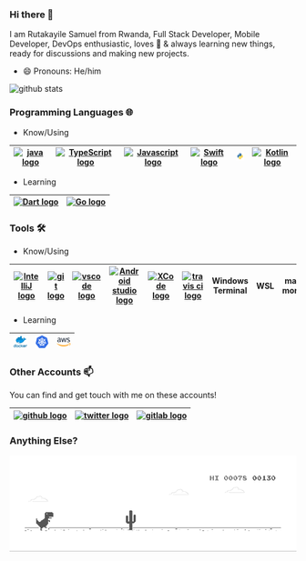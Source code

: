 ### Hi there 👋
I am Rutakayile Samuel from Rwanda, Full Stack Developer, Mobile Developer, DevOps enthusiastic, loves 🥁 & always learning new things, ready for discussions and making new projects.
- 😄 Pronouns: He/him

![github stats](https://github-readme-stats.vercel.app/api?username=rutaks&show_icons=true)

  
### Programming Languages 🌐
- Know/Using

| [<img src="https://seeklogo.net/wp-content/uploads/2011/06/java-logo-vector-400x400.png" alt="java logo" width="28">](https://www.java.com/) | [<img src="https://seeklogo.com/images/T/typescript-logo-B29A3F462D-seeklogo.com.png" alt="TypeScript logo" width="28">](https://www.typescriptlang.org/) | [<img src="https://upload.wikimedia.org/wikipedia/commons/thumb/9/99/Unofficial_JavaScript_logo_2.svg/768px-Unofficial_JavaScript_logo_2.svg.png" alt="Javascript logo" width="28">](https://developer.mozilla.org/en-US/docs/Web/JavaScript) | [<img src="https://seeklogo.com/images/S/swift-logo-E9182990F5-seeklogo.com.png" alt="Swift logo" width="28">](https://developer.apple.com/swift/) | [<img src="https://raw.githubusercontent.com/github/explore/80688e429a7d4ef2fca1e82350fe8e3517d3494d/topics/python/python.png" alt="python logo" width="24">](https://www.python.org/) | [<img src="https://upload.wikimedia.org/wikipedia/commons/thumb/7/74/Kotlin-logo.svg/1024px-Kotlin-logo.svg.png" alt="Kotlin logo" width="24">](https://kotlinlang.org/) |
| -------------------------------------------------------------------------------------------------------------------------------------------- | --------------------------------------------------------------------------------------------------------------------------------------------------------- | --------------------------------------------------------------------------------------------------------------------------------------------------------------------------------------------------------------------------------------------- | -------------------------------------------------------------------------------------------------------------------------------------------------- | -------------------------------------------------------------------------------------------------------------------------------------------------------------------------------------- | ------------------------------------------------------------------------------------------------------------------------------------------------------------------------ |

- Learning
  
| [<img src="https://seeklogo.com/images/D/dart-logo-FDA1939EC4-seeklogo.com.png" alt="Dart logo" width="28">](https://dart.dev/) | [<img src="https://upload.wikimedia.org/wikipedia/commons/thumb/0/05/Go_Logo_Blue.svg/1200px-Go_Logo_Blue.svg.png" alt="Go logo" width="28">](https://golang.org/) |
| ------------------------------------------------------------------------------------------------------------------------------- | ------------------------------------------------------------------------------------------------------------------------------------------------------------------ |


### Tools 🛠️

- Know/Using

| [<img src="https://upload.wikimedia.org/wikipedia/commons/thumb/d/d5/IntelliJ_IDEA_Logo.svg/1024px-IntelliJ_IDEA_Logo.svg.png" alt="IntelliJ logo" width="24">](https://www.jetbrains.com/idea/) | [<img src="https://raw.githubusercontent.com/Delta456/Delta456/master/img/git.png" alt="git logo" width="24">](https://git-scm.com/) | [<img src="https://raw.githubusercontent.com/Delta456/Delta456/master/img/vscode.png" alt="vscode logo" width="24">](https://code.visualstudio.com/) | [<img src="https://upload.wikimedia.org/wikipedia/commons/thumb/3/34/Android_Studio_icon.svg/1024px-Android_Studio_icon.svg.png" alt="Android studio logo" width="24">](https://developer.android.com/) | [<img src="https://is3-ssl.mzstatic.com/image/thumb/Purple123/v4/ca/72/ba/ca72ba99-f72f-4210-0da5-47587ab10ac4/Xcode-85-220-0-4-2x.png/1200x630bb.png" alt="XCode logo" width="24">](https://developer.apple.com/xcode/) | [<img src="https://raw.githubusercontent.com/Delta456/Delta456/master/img/travis_ci.png" alt="travis ci logo" width="24">](https://travis-ci.org/) | Windows Terminal | WSL | many more... |
| ------------------------------------------------------------------------------------------------------------------------------------------------------------------------------------------------ | ------------------------------------------------------------------------------------------------------------------------------------ | ---------------------------------------------------------------------------------------------------------------------------------------------------- | ------------------------------------------------------------------------------------------------------------------------------------------------------------------------------------------------------- | ------------------------------------------------------------------------------------------------------------------------------------------------------------------------------------------------------------------------ | -------------------------------------------------------------------------------------------------------------------------------------------------- | ---------------- | --- | ------------ |

- Learning

| [<img src="https://raw.githubusercontent.com/github/explore/80688e429a7d4ef2fca1e82350fe8e3517d3494d/topics/docker/docker.png" alt="docker logo" width="24">](https://www.docker.com/) | [<img src="https://raw.githubusercontent.com/github/explore/80688e429a7d4ef2fca1e82350fe8e3517d3494d/topics/kubernetes/kubernetes.png" alt="kubernetes logo" width="24">](https://kubernetes.io/) | [<img src="https://raw.githubusercontent.com/Delta456/Delta456/master/img/aws.png" alt="aws logo" width="24">](https://aws.amazon.com/) |
| -------------------------------------------------------------------------------------------------------------------------------------------------------------------------------------- | ------------------------------------------------------------------------------------------------------------------------------------------------------------------------------------------------- | --------------------------------------------------------------------------------------------------------------------------------------- |

### Other Accounts 📫

You can find and get touch with me on these accounts!

| [<img src="https://github.githubassets.com/images/modules/logos_page/GitHub-Mark.png" alt="github logo" width="34">](https://github.com/rutaks) | [<img src="https://seeklogo.net/wp-content/uploads/2015/11/twitter-logo.png" alt="twitter logo" width="34">](https://twitter.com/Root_Sam) | [<img src="https://upload.wikimedia.org/wikipedia/commons/thumb/1/18/GitLab_Logo.svg/1108px-GitLab_Logo.svg.png" alt="gitlab logo" width="24">](https://gitlab.com/rutaks) |
| ----------------------------------------------------------------------------------------------------------------------------------------------- | ------------------------------------------------------------------------------------------------------------------------------------------ | -------------------------------------------------------------------------------------------------------------------------------------------------------------------------- |

### Anything Else?

![image](nothing-else.gif)
